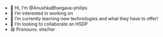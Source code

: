 - 👋 Hi, I’m @AnushkaBhargava-philips
- 👀 I’m interested in working on 
- 🌱 I’m currently learning new technologies and what they have to offer!
- 💞️ I’m looking to collaborate on HSDP
- 😄 Pronouns: she/her

<!---
AnushkaBhargava-philips/AnushkaBhargava-philips is a ✨ special ✨ repository because its `README.md` (this file) appears on your GitHub profile.
You can click the Preview link to take a look at your changes.
--->
